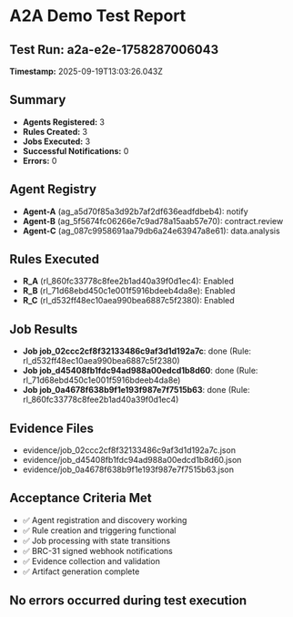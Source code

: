 # A2A Demo Test Report

## Test Run: a2a-e2e-1758287006043
**Timestamp:** 2025-09-19T13:03:26.043Z

## Summary
- **Agents Registered:** 3
- **Rules Created:** 3
- **Jobs Executed:** 3
- **Successful Notifications:** 0
- **Errors:** 0

## Agent Registry
- **Agent-A** (ag_a5d70f85a3d92b7af2df636eadfdbeb4): notify
- **Agent-B** (ag_5f5674fc06266e7c9ad78a15aab57e70): contract.review
- **Agent-C** (ag_087c9958691aa79db6a24e63947a8e61): data.analysis

## Rules Executed
- **R_A** (rl_860fc33778c8fee2b1ad40a39f0d1ec4): Enabled
- **R_B** (rl_71d68ebd450c1e001f5916bdeeb4da8e): Enabled
- **R_C** (rl_d532ff48ec10aea990bea6887c5f2380): Enabled

## Job Results
- **Job job_02ccc2cf8f32133486c9af3d1d192a7c**: done (Rule: rl_d532ff48ec10aea990bea6887c5f2380)
- **Job job_d45408fb1fdc94ad988a00edcd1b8d60**: done (Rule: rl_71d68ebd450c1e001f5916bdeeb4da8e)
- **Job job_0a4678f638b9f1e193f987e7f7515b63**: done (Rule: rl_860fc33778c8fee2b1ad40a39f0d1ec4)

## Evidence Files
- evidence/job_02ccc2cf8f32133486c9af3d1d192a7c.json
- evidence/job_d45408fb1fdc94ad988a00edcd1b8d60.json
- evidence/job_0a4678f638b9f1e193f987e7f7515b63.json

## Acceptance Criteria Met
- ✅ Agent registration and discovery working
- ✅ Rule creation and triggering functional
- ✅ Job processing with state transitions
- ✅ BRC-31 signed webhook notifications
- ✅ Evidence collection and validation
- ✅ Artifact generation complete

## No errors occurred during test execution
